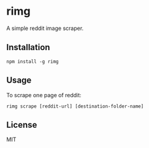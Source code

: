 # rimg
A simple reddit image scraper.

## Installation
```
npm install -g rimg
```

## Usage
To scrape one page of reddit:
```
rimg scrape [reddit-url] [destination-folder-name]
```

## License
MIT
